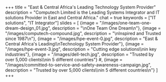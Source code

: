 +++
title = "East & Central Africa's Leading Technology System Provider"
description = "Computech Limited is the Leading Systems Integrator and IT solutions Provider in East and Central Africa."
chat = true
keywords = ["IT solutions", "IT Integrator"]
slides = [
  {image = "/images/one-team-one-dream-design_01.jpg", description = "\nOne Team One Dream\n"},
  {image = "/images/computech-compound.jpg", description = "\nInspired and Trusted since 1987\n"}, {image = "/images/hpe-event-0.jpg", description = "East & Central Africa's Leading\\\nTechnology System Provider"}, {image = "/images/hpe-event-3.jpg", description = "Cutting edge solutions\\\nin key industries"}, {image = "/images/dell-tech.jpg", description = "Trusted by over 5,000 clients\\\nin 5 different countries"}
  #, {image = "/images/committed-to-service-and-safety-awareness-campaign.jpg", description = "Trusted by over 5,000 clients\\\nin 5 different countries\n"}
]
+++

